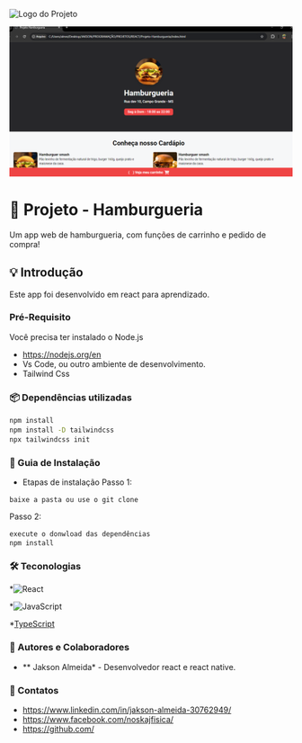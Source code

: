 ![Logo do Projeto](https://i.imgur.com/Ar6lKPq.png)

![img1](assets/01.png)

#  📱 Projeto - Hamburgueria
Um app web de hamburgueria, com funções de carrinho e pedido de compra!

## 💡 Introdução
Este app foi desenvolvido em react para aprendizado.

### Pré-Requisito
Você precisa ter instalado o Node.js
* https://nodejs.org/en
* Vs Code, ou outro ambiente de desenvolvimento.
* Tailwind Css

### 📦 Dependências utilizadas 
```bash
npm install
npm install -D tailwindcss
npx tailwindcss init
```

### 🚀 Guia de Instalação
- Etapas de instalação
Passo 1:
```
baixe a pasta ou use o git clone
```
Passo 2:
```
execute o donwload das dependências
npm install
```

### 🛠️ Teconologias
*![React](https://img.shields.io/badge/react-%2320232a.svg?style=for-the-badge&logo=react&logoColor=%2361DAFB)

*![JavaScript](https://img.shields.io/badge/javascript-%23323330.svg?style=for-the-badge&logo=javascript&logoColor=%23F7DF1E)

*[TypeScript](![TypeScript](https://img.shields.io/badge/typescript-%23007ACC.svg?style=for-the-badge&logo=typescript&logoColor=white))

### 🧠 Autores e Colaboradores
* ** Jakson Almeida* - Desenvolvedor react e react native.

### 🔗 Contatos
* https://www.linkedin.com/in/jakson-almeida-30762949/
* https://www.facebook.com/noskajfisica/
* https://github.com/

